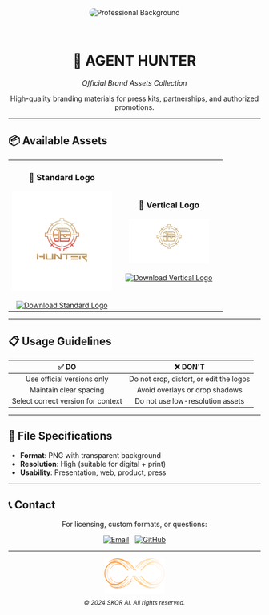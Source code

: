 <div align="center">
  <img src="https://images.unsplash.com/photo-1557804506-669a67965ba0?ixlib=rb-4.0.3&auto=format&fit=crop&w=1974&q=80" alt="Professional Background" width="100%" height="200" style="object-fit: cover; border-radius: 8px; margin-bottom: 2rem;">
</div>

<div align="center">
  <h1>🎯 AGENT HUNTER</h1>
  <p><em>Official Brand Assets Collection</em></p>
  <p>High-quality branding materials for press kits, partnerships, and authorized promotions.</p>
</div>

---

## 📦 Available Assets

<table align="center" style="border: none;">
  <tr>
    <td align="center" width="50%">
      <h3>🔹 Standard Logo</h3>
      <img src="https://github.com/TheSkorAI/SKOR-AI/raw/main/AGENT%20HUNTER%20LOGO/Hunter%20Logo.png" alt="Hunter Logo" width="200"><br><br>
      <a href="https://github.com/TheSkorAI/SKOR-AI/raw/main/AGENT%20HUNTER%20LOGO/Hunter%20Logo.png">
        <img src="https://img.shields.io/badge/Download-PNG-blue?style=for-the-badge" alt="Download Standard Logo">
      </a>
    </td>
    <td align="center" width="50%">
      <h3>🔸 Vertical Logo</h3>
      <img src="https://github.com/TheSkorAI/SKOR-AI/raw/main/AGENT%20HUNTER%20LOGO/Hunter%20-%20Vetical%20Logo.png" alt="Hunter Vertical Logo" width="160"><br><br>
      <a href="https://github.com/TheSkorAI/SKOR-AI/raw/main/AGENT%20HUNTER%20LOGO/Hunter%20-%20Vetical%20Logo.png">
        <img src="https://img.shields.io/badge/Download-PNG-purple?style=for-the-badge" alt="Download Vertical Logo">
      </a>
    </td>
  </tr>
</table>

---

## 📋 Usage Guidelines

<table align="center">
  <thead>
    <tr>
      <th align="center">✅ DO</th>
      <th align="center">❌ DON'T</th>
    </tr>
  </thead>
  <tbody>
    <tr>
      <td align="center">Use official versions only</td>
      <td align="center">Do not crop, distort, or edit the logos</td>
    </tr>
    <tr>
      <td align="center">Maintain clear spacing</td>
      <td align="center">Avoid overlays or drop shadows</td>
    </tr>
    <tr>
      <td align="center">Select correct version for context</td>
      <td align="center">Do not use low-resolution assets</td>
    </tr>
  </tbody>
</table>

---

## 📄 File Specifications

- **Format**: PNG with transparent background  
- **Resolution**: High (suitable for digital + print)  
- **Usability**: Presentation, web, product, press  

---

## 📞 Contact

<div align="center">

For licensing, custom formats, or questions:

[![Email](https://img.shields.io/badge/Email-press%40skor.ai-red?style=for-the-badge&logo=gmail)](mailto:press@skor.ai)
&nbsp;
[![GitHub](https://img.shields.io/badge/GitHub-SKOR%20AI-black?style=for-the-badge&logo=github)](https://github.com/TheSkorAI/SKOR-AI)

</div>

---

<div align="center">
  <img src="https://github.com/TheSkorAI/SKOR-AI/raw/main/SKOR%20AI%20Agents%20Logo%20(Primary).png" alt="SKOR AI Logo" width="120" style="opacity: 0.8;"><br>
  <sub><em>© 2024 SKOR AI. All rights reserved.</em></sub>
</div>
